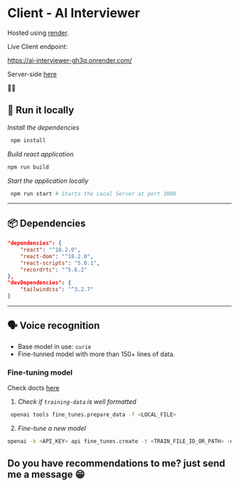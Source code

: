 # Client - AI Interviewer

Hosted using [render](https://render.com/).

Live Client endpoint:

https://ai-interviewer-gh3q.onrender.com/

Server-side [here](https://github.com/lucianosimoni/ai-interviewer-server)

🧙‍♂️

## 🚂 Run it locally

_Install the dependencies_

```bash
 npm install
```

_Build react application_

```bash
npm run build
```

_Start the application locally_

```bash
 npm run start # Starts the Local Server at port 3000
```

---

## 📦 Dependencies

```json
"dependencies": {
    "react": "^18.2.0",
    "react-dom": "^18.2.0",
    "react-scripts": "5.0.1",
    "recordrtc": "^5.6.2"
},
"devDependencies": {
    "tailwindcss": "^3.2.7"
}
```

---

## 🗣️ Voice recognition

- Base model in use: `curie`
- Fine-tunned model with more than 150+ lines of data.

### Fine-tuning model

Check docts [here](https://platform.openai.com/docs/guides/fine-tuning/create-a-fine-tuned-model)

1. _Check if `training-data` is well formatted_

```bash
 openai tools fine_tunes.prepare_data -f <LOCAL_FILE>
```

2. _Fine-tune a new model_

```bash
openai -k <API_KEY> api fine_tunes.create -t <TRAIN_FILE_ID_OR_PATH> -m <BASE_MODEL> --suffix "custom model name"
```

## Do you have recommendations to me? just send me a message 😁
